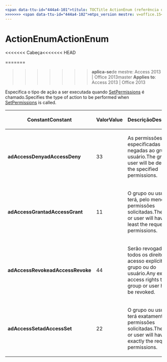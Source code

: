 ```yaml
---
<span data-ttu-id="444a4-101">título: TOCTitle ActionEnum (referência de banco de dados da área de trabalho do Access): ActionEnum ms:assetid: 225024c1-9088-b532-2a23-04c1aaaaa892 ms:mtpsurl: https://msdn.microsoft.com/library/JJ248998(v=office.15) ms:contentKeyID: 48543704 <<<<<<< ms.date cabeça: 18/09/2015 === ms.date: 10 / 17/2018</span><span class="sxs-lookup"><span data-stu-id="444a4-101">title: ActionEnum (Access desktop database reference) TOCTitle: ActionEnum ms:assetid: 225024c1-9088-b532-2a23-04c1aaaaa892 ms:mtpsurl: https://msdn.microsoft.com/library/JJ248998(v=office.15) ms:contentKeyID: 48543704 <<<<<<< HEAD ms.date: 09/18/2015 ======= ms.date: 10/17/2018</span></span>
>>>>>>> <span data-ttu-id="444a4-102">mtps_version mestre: v=office.15</span><span class="sxs-lookup"><span data-stu-id="444a4-102">master mtps_version: v=office.15</span></span>
---
```


# <a name="actionenum"></a><span data-ttu-id="444a4-103">ActionEnum</span><span class="sxs-lookup"><span data-stu-id="444a4-103">ActionEnum</span></span>

<span data-ttu-id="444a4-104"><<<<<<< Cabeça</span><span class="sxs-lookup"><span data-stu-id="444a4-104"><<<<<<< HEAD</span></span>

=======
>>>>>>> <span data-ttu-id="444a4-105">**aplica-se**de mestre: Access 2013 | Office 2013</span><span class="sxs-lookup"><span data-stu-id="444a4-105">master **Applies to**: Access 2013 | Office 2013</span></span>

<span data-ttu-id="444a4-106">Especifica o tipo de ação a ser executada quando [SetPermissions](setpermissions-method-adox.md) é chamado.</span><span class="sxs-lookup"><span data-stu-id="444a4-106">Specifies the type of action to be performed when [SetPermissions](setpermissions-method-adox.md) is called.</span></span>

<table>
<colgroup>
<col style="width: 33%" />
<col style="width: 33%" />
<col style="width: 33%" />
</colgroup>
<thead>
<tr class="header">
<th><p><span data-ttu-id="444a4-107">Constant</span><span class="sxs-lookup"><span data-stu-id="444a4-107">Constant</span></span></p></th>
<th><p><span data-ttu-id="444a4-108">Valor</span><span class="sxs-lookup"><span data-stu-id="444a4-108">Value</span></span></p></th>
<th><p><span data-ttu-id="444a4-109">Descrição</span><span class="sxs-lookup"><span data-stu-id="444a4-109">Description</span></span></p></th>
</tr>
</thead>
<tbody>
<tr class="odd">
<td><p><span data-ttu-id="444a4-110"><strong>adAccessDeny</strong></span><span class="sxs-lookup"><span data-stu-id="444a4-110"><strong>adAccessDeny</strong></span></span></p></td>
<td><p><span data-ttu-id="444a4-111">3</span><span class="sxs-lookup"><span data-stu-id="444a4-111">3</span></span></p></td>
<td><p><span data-ttu-id="444a4-112">As permissões especificadas serão negadas ao grupo ou usuário.</span><span class="sxs-lookup"><span data-stu-id="444a4-112">The group or user will be denied the specified permissions.</span></span></p></td>
</tr>
<tr class="even">
<td><p><span data-ttu-id="444a4-113"><strong>adAccessGrant</strong></span><span class="sxs-lookup"><span data-stu-id="444a4-113"><strong>adAccessGrant</strong></span></span></p></td>
<td><p><span data-ttu-id="444a4-114">1</span><span class="sxs-lookup"><span data-stu-id="444a4-114">1</span></span></p></td>
<td><p><span data-ttu-id="444a4-115">O grupo ou usuário terá, pelo menos, as permissões solicitadas.</span><span class="sxs-lookup"><span data-stu-id="444a4-115">The group or user will have at least the requested permissions.</span></span></p></td>
</tr>
<tr class="odd">
<td><p><span data-ttu-id="444a4-116"><strong>adAccessRevoke</strong></span><span class="sxs-lookup"><span data-stu-id="444a4-116"><strong>adAccessRevoke</strong></span></span></p></td>
<td><p><span data-ttu-id="444a4-117">4</span><span class="sxs-lookup"><span data-stu-id="444a4-117">4</span></span></p></td>
<td><p><span data-ttu-id="444a4-118">Serão revogados todos os direitos de acesso explícitos do grupo ou do usuário.</span><span class="sxs-lookup"><span data-stu-id="444a4-118">Any explicit access rights the group or user has will be revoked.</span></span></p></td>
</tr>
<tr class="even">
<td><p><span data-ttu-id="444a4-119"><strong>adAccessSet</strong></span><span class="sxs-lookup"><span data-stu-id="444a4-119"><strong>adAccessSet</strong></span></span></p></td>
<td><p><span data-ttu-id="444a4-120">2</span><span class="sxs-lookup"><span data-stu-id="444a4-120">2</span></span></p></td>
<td><p><span data-ttu-id="444a4-121">O grupo ou usuário terá exatamente as permissões solicitadas.</span><span class="sxs-lookup"><span data-stu-id="444a4-121">The group or user will have exactly the requested permissions.</span></span></p></td>
</tr>
</tbody>
</table>

